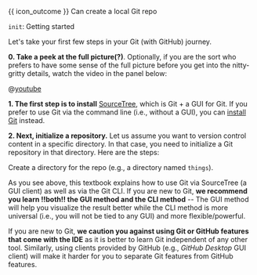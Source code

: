 <span id="prereqs"><panel src="../../revisionControl/repositories/unit-inElsewhere-asFlat.md" boilerplate header="{{ icon_prereq }} %%Project Management → Revision Control → Repositories%%" popup-url="{{ baseUrl }}/revisionControl/repositories" /></span>

<span id="outcomes">{{ icon_outcome }} Can create a local Git repo</span>

<span id="title">`init`: Getting started</span>

<div id="body">

Let's take your first few steps in your Git (with GitHub) journey.

<span class="non-printable">

**0. Take a peek at the full picture(?)**. Optionally, if you are the sort who prefers to have some sense of the full picture before you get into the nitty-gritty details, watch the video in the panel below:
</span>

<panel header="%%{{ icon_resource }} Git Overview%%" class="non-printable">

@[youtube](v40b3ExbM0c)

</panel><p/>

**1. The first step is to install** [SourceTree](https://www.sourcetreeapp.com/), which is Git + a GUI for Git. If you prefer to use Git via the command line (i.e., without a GUI), you can [install Git](https://git-scm.com/book/en/v2/Getting-Started-Installing-Git) instead.

**2. Next, initialize a repository.** Let us assume you want to version control content in a specific directory. In that case, you need to initialize a Git repository in that directory. Here are the steps:

Create a directory for the repo (e.g., a directory named `things`).

<tabs>
  <tab header="SourceTree">
    <include src="./sourcetree.md" />
  </tab>
  <tab header="CLI">
    <include src="./cli.md" />
  </tab>
</tabs>


<box type="tip" seamless>

As you see above, this textbook explains how to use Git via SourceTree (a GUI client) as well as via the Git CLI. If you are new to Git, **we recommend you learn !!both!! the GUI method and the CLI method** -- The GUI method will help you visualize the result better while the CLI method is more universal (i.e., you will not be tied to any GUI) and more flexible/powerful.
</box>

<box type="warning" seamless>

If you are new to Git, **we caution you against using Git or GitHub features that come with the IDE** as it is better to learn Git independent of any other tool. Similarly, using clients provided by GitHub (e.g., _GitHub Desktop_ GUI client) will make it harder for you to separate Git features from GitHub features.
</box>

</div>
<div id="extras">
</div>

